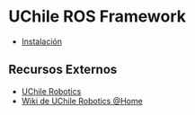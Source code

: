 # UChile ROS Framework

<!--- * [Descripción](https://github.com/uchile-robotics/uchile_system/blob/develop/doc/description.md) -->
* [Instalación](https://github.com/uchile-robotics/uchile_system/blob/develop/doc/installation.md)
<!--- * [Herramientas](https://github.com/uchile-robotics/uchile_system/blob/develop/doc/tools.md) -->

## Recursos Externos

* [UChile Robotics](http://robotica-uchile.amtc.cl/)
* [Wiki de UChile Robotics @Home](https://github.com/uchile-robotics/uchile_system/wiki)

